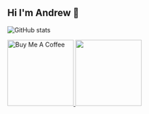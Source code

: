 ## Hi I'm Andrew 👋
![GitHub stats](https://github-readme-stats.vercel.app/api?username=keytonic&theme=dark&show_icons=true)






<a href="https://www.buymeacoffee.com/drootown" target="_blank">

  <img src="https://keytonic.net/projects/buymeacoffee.svg/?backgroundcolor=212830&coffee=a52a2a&color=ffffff&border=3d444d&borderwidth=2" alt="Buy Me A Coffee" width="150" >

<picture>
 <source media="(prefers-color-scheme: dark)" srcset="https://keytonic.net/projects/buymeacoffee.svg/?backgroundcolor=212830&coffee=a52a2a&color=ffffff&border=3d444d&borderwidth=2" width="150">
 <img alt="" src="https://keytonic.net/projects/buymeacoffee.svg/?backgroundcolor=ff0000&coffee=a52a2a&color=ffffff&border=3d444d&borderwidth=2" width="150">
</picture>


  
  
  
  
  </a>







<!--
**keytonic/keytonic** is a ✨ _special_ ✨ repository because its `README.md` (this file) appears on your GitHub profile.

Here are some ideas to get you started:

- 🔭 I’m currently working on ...
- 🌱 I’m currently learning ...
- 👯 I’m looking to collaborate on ...
- 🤔 I’m looking for help with ...
- 💬 Ask me about ...
- 📫 How to reach me: ...
- 😄 Pronouns: ...
- ⚡ Fun fact: ...
-->
